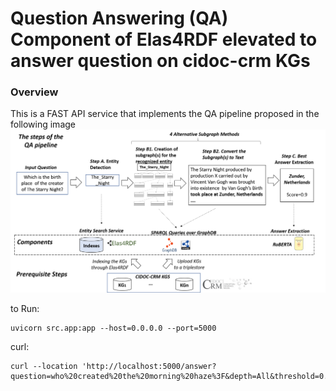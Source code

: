 # Question Answering (QA) Component of Elas4RDF elevated to answer question on cidoc-crm KGs

### Overview

This is a FAST API service that implements the QA pipeline proposed in the following image
![pipeline](./steps_components.png)

to Run:
```shell
uvicorn src.app:app --host=0.0.0.0 --port=5000
```

curl:
```shell
curl --location 'http://localhost:5000/answer?question=who%20created%20the%20morning%20haze%3F&depth=All&threshold=0.7&ignore_previous_depth=true&model=roberta'
```
